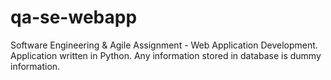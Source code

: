 # qa-se-webapp
Software Engineering &amp; Agile Assignment - Web Application Development. Application written in Python. Any information stored in database is dummy information.
